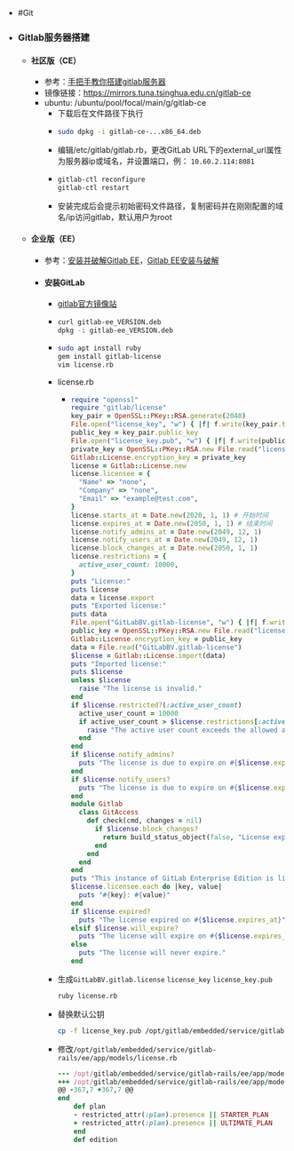 - #Git
- ### Gitlab服务器搭建
	- #### 社区版（CE）
		- 参考：[手把手教你搭建gitlab服务器](https://zhuanlan.zhihu.com/p/62042884)
		- 镜像链接：https://mirrors.tuna.tsinghua.edu.cn/gitlab-ce
		- ubuntu: /ubuntu/pool/focal/main/g/gitlab-ce
			- 下载后在文件路径下执行
			- ```bash
			  sudo dpkg -i gitlab-ce-...x86_64.deb
			  ```
			- 编辑/etc/gitlab/gitlab.rb，更改GitLab URL下的external_url属性为服务器ip或域名，并设置端口，例：
			  `10.60.2.114:8081`
			- ```bash
			  gitlab-ctl reconfigure
			  gitlab-ctl restart
			  ```
			- 安装完成后会提示初始密码文件路径，复制密码并在刚刚配置的域名/ip访问gitlab，默认用户为root
	- #### 企业版（EE）
		- 参考：[安装并破解Gitlab EE](https://blog.17lai.site/posts/29a820b3)，[Gitlab EE安装与破解](https://conf.top/post/506)
		- #### 安装GitLab
			- [gitlab官方镜像站](https://packages.gitlab.com/gitlab/gitlab-ee)
			- ```bash
			  curl gitlab-ee_VERSION.deb
			  dpkg -i gitlab-ee_VERSION.deb
			  ```
			- ```bash
			  sudo apt install ruby
			  gem install gitlab-license
			  vim license.rb
			  ```
			- license.rb
				- ```ruby
				  require "openssl"
				  require "gitlab/license"
				  key_pair = OpenSSL::PKey::RSA.generate(2048)
				  File.open("license_key", "w") { |f| f.write(key_pair.to_pem) }
				  public_key = key_pair.public_key
				  File.open("license_key.pub", "w") { |f| f.write(public_key.to_pem) }
				  private_key = OpenSSL::PKey::RSA.new File.read("license_key")
				  Gitlab::License.encryption_key = private_key
				  license = Gitlab::License.new
				  license.licensee = {
				    "Name" => "none",
				    "Company" => "none",
				    "Email" => "example@test.com",
				  }
				  license.starts_at = Date.new(2020, 1, 1) # 开始时间
				  license.expires_at = Date.new(2050, 1, 1) # 结束时间
				  license.notify_admins_at = Date.new(2049, 12, 1)
				  license.notify_users_at = Date.new(2049, 12, 1)
				  license.block_changes_at = Date.new(2050, 1, 1)
				  license.restrictions = {
				    active_user_count: 10000,
				  }
				  puts "License:"
				  puts license
				  data = license.export
				  puts "Exported license:"
				  puts data
				  File.open("GitLabBV.gitlab-license", "w") { |f| f.write(data) }
				  public_key = OpenSSL::PKey::RSA.new File.read("license_key.pub")
				  Gitlab::License.encryption_key = public_key
				  data = File.read("GitLabBV.gitlab-license")
				  $license = Gitlab::License.import(data)
				  puts "Imported license:"
				  puts $license
				  unless $license
				    raise "The license is invalid."
				  end
				  if $license.restricted?(:active_user_count)
				    active_user_count = 10000
				    if active_user_count > $license.restrictions[:active_user_count]
				      raise "The active user count exceeds the allowed amount!"
				    end
				  end
				  if $license.notify_admins?
				    puts "The license is due to expire on #{$license.expires_at}."
				  end
				  if $license.notify_users?
				    puts "The license is due to expire on #{$license.expires_at}."
				  end
				  module Gitlab
				    class GitAccess
				      def check(cmd, changes = nil)
				        if $license.block_changes?
				          return build_status_object(false, "License expired")
				        end
				      end
				    end
				  end
				  puts "This instance of GitLab Enterprise Edition is licensed to:"
				  $license.licensee.each do |key, value|
				    puts "#{key}: #{value}"
				  end
				  if $license.expired?
				    puts "The license expired on #{$license.expires_at}"
				  elsif $license.will_expire?
				    puts "The license will expire on #{$license.expires_at}"
				  else
				    puts "The license will never expire."
				  end
				  ```
			- 生成`GitLabBV.gitlab.license` `license_key` `license_key.pub`
			  ```bash
			  ruby license.rb
			  ```
			- 替换默认公钥
			  ```bash
			  cp -f license_key.pub /opt/gitlab/embedded/service/gitlab-rails/.license_encryption_key.pub
			  ```
			- 修改`/opt/gitlab/embedded/service/gitlab-rails/ee/app/models/license.rb`
			  ```ruby
			  --- /opt/gitlab/embedded/service/gitlab-rails/ee/app/models/license.rb
			  +++ /opt/gitlab/embedded/service/gitlab-rails/ee/app/models/license.rb
			  @@ -367,7 +367,7 @@
			  end
			      def plan
			      - restricted_attr(:plan).presence || STARTER_PLAN
			      + restricted_attr(:plan).presence || ULTIMATE_PLAN
			      end
			      def edition
			  ```